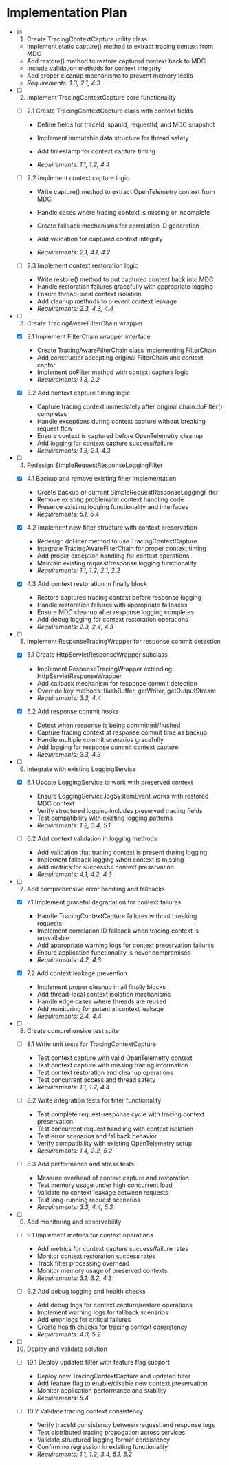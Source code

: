 # Implementation Plan

- [x] 1. Create TracingContextCapture utility class


  - Implement static capture() method to extract tracing context from MDC
  - Add restore() method to restore captured context back to MDC
  - Include validation methods for context integrity
  - Add proper cleanup mechanisms to prevent memory leaks
  - _Requirements: 1.3, 2.1, 4.3_


- [ ] 2. Implement TracingContextCapture core functionality
  - [ ] 2.1 Create TracingContextCapture class with context fields
    - Define fields for traceId, spanId, requestId, and MDC snapshot
    - Implement immutable data structure for thread safety
    - Add timestamp for context capture timing

    - _Requirements: 1.1, 1.2, 4.4_

  - [ ] 2.2 Implement context capture logic
    - Write capture() method to extract OpenTelemetry context from MDC
    - Handle cases where tracing context is missing or incomplete
    - Create fallback mechanisms for correlation ID generation


    - Add validation for captured context integrity
    - _Requirements: 2.1, 4.1, 4.2_

  - [ ] 2.3 Implement context restoration logic
    - Write restore() method to put captured context back into MDC
    - Handle restoration failures gracefully with appropriate logging
    - Ensure thread-local context isolation
    - Add cleanup methods to prevent context leakage
    - _Requirements: 2.3, 4.3, 4.4_

- [ ] 3. Create TracingAwareFilterChain wrapper
  - [x] 3.1 Implement FilterChain wrapper interface


    - Create TracingAwareFilterChain class implementing FilterChain
    - Add constructor accepting original FilterChain and context captor
    - Implement doFilter method with context capture logic
    - _Requirements: 1.3, 2.2_

  - [x] 3.2 Add context capture timing logic



    - Capture tracing context immediately after original chain.doFilter() completes
    - Handle exceptions during context capture without breaking request flow
    - Ensure context is captured before OpenTelemetry cleanup
    - Add logging for context capture success/failure
    - _Requirements: 1.3, 2.1, 4.3_

- [ ] 4. Redesign SimpleRequestResponseLoggingFilter
  - [x] 4.1 Backup and remove existing filter implementation


    - Create backup of current SimpleRequestResponseLoggingFilter
    - Remove existing problematic context handling code
    - Preserve existing logging functionality and interfaces
    - _Requirements: 5.1, 5.4_

  - [x] 4.2 Implement new filter structure with context preservation


    - Redesign doFilter method to use TracingContextCapture
    - Integrate TracingAwareFilterChain for proper context timing
    - Add proper exception handling for context operations
    - Maintain existing request/response logging functionality
    - _Requirements: 1.1, 1.2, 2.1, 2.2_

  - [x] 4.3 Add context restoration in finally block


    - Restore captured tracing context before response logging
    - Handle restoration failures with appropriate fallbacks
    - Ensure MDC cleanup after response logging completes
    - Add debug logging for context restoration operations
    - _Requirements: 2.3, 2.4, 4.3_

- [ ] 5. Implement ResponseTracingWrapper for response commit detection
  - [x] 5.1 Create HttpServletResponseWrapper subclass




    - Implement ResponseTracingWrapper extending HttpServletResponseWrapper
    - Add callback mechanism for response commit detection
    - Override key methods: flushBuffer, getWriter, getOutputStream
    - _Requirements: 3.3, 4.4_

  - [x] 5.2 Add response commit hooks


    - Detect when response is being committed/flushed
    - Capture tracing context at response commit time as backup
    - Handle multiple commit scenarios gracefully
    - Add logging for response commit context capture
    - _Requirements: 3.3, 4.3_

- [ ] 6. Integrate with existing LoggingService
  - [x] 6.1 Update LoggingService to work with preserved context


    - Ensure LoggingService.logSystemEvent works with restored MDC context
    - Verify structured logging includes preserved tracing fields
    - Test compatibility with existing logging patterns
    - _Requirements: 1.2, 3.4, 5.1_




  - [ ] 6.2 Add context validation in logging methods
    - Add validation that tracing context is present during logging
    - Implement fallback logging when context is missing
    - Add metrics for successful context preservation
    - _Requirements: 4.1, 4.2, 4.3_

- [ ] 7. Add comprehensive error handling and fallbacks
  - [x] 7.1 Implement graceful degradation for context failures


    - Handle TracingContextCapture failures without breaking requests
    - Implement correlation ID fallback when tracing context is unavailable
    - Add appropriate warning logs for context preservation failures
    - Ensure application functionality is never compromised
    - _Requirements: 4.2, 4.3_

  - [x] 7.2 Add context leakage prevention
    - Implement proper cleanup in all finally blocks
    - Add thread-local context isolation mechanisms
    - Handle edge cases where threads are reused
    - Add monitoring for potential context leakage
    - _Requirements: 2.4, 4.4_

- [ ] 8. Create comprehensive test suite
  - [ ] 8.1 Write unit tests for TracingContextCapture
    - Test context capture with valid OpenTelemetry context
    - Test context capture with missing tracing information
    - Test context restoration and cleanup operations
    - Test concurrent access and thread safety
    - _Requirements: 1.1, 1.2, 4.4_

  - [ ] 8.2 Write integration tests for filter functionality
    - Test complete request-response cycle with tracing context preservation
    - Test concurrent request handling with context isolation
    - Test error scenarios and fallback behavior
    - Verify compatibility with existing OpenTelemetry setup
    - _Requirements: 1.4, 2.2, 5.2_

  - [ ] 8.3 Add performance and stress tests
    - Measure overhead of context capture and restoration
    - Test memory usage under high concurrent load
    - Validate no context leakage between requests
    - Test long-running request scenarios
    - _Requirements: 3.3, 4.4, 5.3_

- [ ] 9. Add monitoring and observability
  - [ ] 9.1 Implement metrics for context operations
    - Add metrics for context capture success/failure rates
    - Monitor context restoration success rates
    - Track filter processing overhead
    - Monitor memory usage of preserved contexts
    - _Requirements: 3.1, 3.2, 4.3_

  - [ ] 9.2 Add debug logging and health checks
    - Add debug logs for context capture/restore operations
    - Implement warning logs for fallback scenarios
    - Add error logs for critical failures
    - Create health checks for tracing context consistency
    - _Requirements: 4.3, 5.2_

- [ ] 10. Deploy and validate solution
  - [ ] 10.1 Deploy updated filter with feature flag support
    - Deploy new TracingContextCapture and updated filter
    - Add feature flag to enable/disable new context preservation
    - Monitor application performance and stability
    - _Requirements: 5.4_

  - [ ] 10.2 Validate tracing context consistency
    - Verify traceId consistency between request and response logs
    - Test distributed tracing propagation across services
    - Validate structured logging format consistency
    - Confirm no regression in existing functionality
    - _Requirements: 1.1, 1.2, 3.4, 5.1, 5.2_